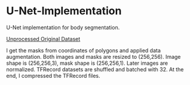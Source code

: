 # U-Net-Implementation
U-Net implementation for body segmentation.

[Unprocessed Original Dataset](https://www.kaggle.com/datasets/bijoyroy/human-segmentation-dataset)

I get the masks from coordinates of polygons and applied data augmentation. Both images and masks are resized to (256,256). Image shape is (256,256,3), mask shape is (256,256,1). Later images are normalized. TFRecord datasets are shuffled and batched with 32.
At the end, I compressed the TFRecord files.
